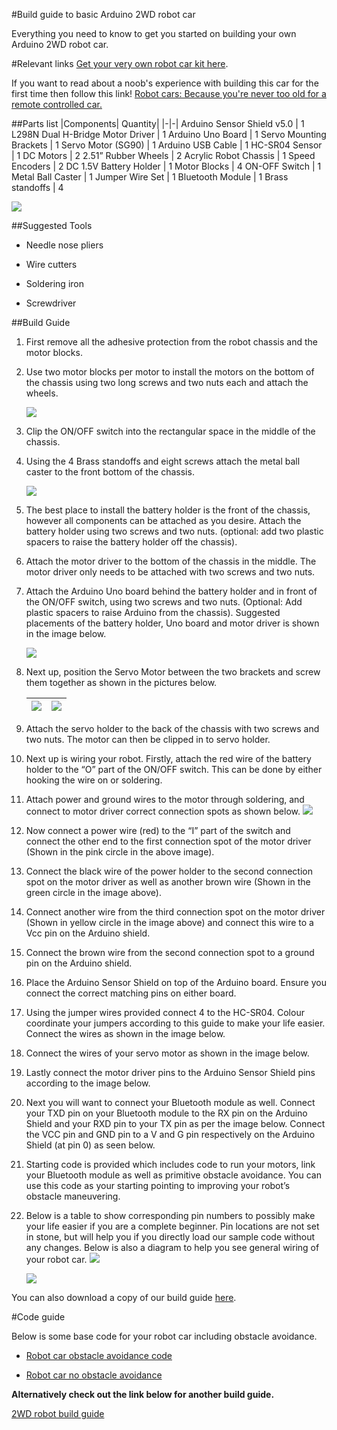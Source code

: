 #Build guide to basic Arduino 2WD robot car

Everything you need to know to get you started on building your own Arduino 2WD robot car.

#Relevant links
[Get your very own robot car kit here](https://www.diyelectronics.co.za/store/robotic-kits/1155-2-wheel-drive-arduino-diy-robot-chassis-and-electronics-kit.html).

If you want to read about a noob's experience with building this car for the first time then follow this link!
[Robot cars: Because you're never too old for a remote controlled car.](https://www.diyelectronics.co.za/blog/2017/10/25/robot-car-building-because-youre-never-to-old-for-a-remote-control-car/)

##Parts list
|Components|	Quantity|
|-|-|
Arduino Sensor Shield v5.0 |	1
L298N Dual H-Bridge Motor Driver |	1
Arduino Uno Board	| 1
Servo Mounting Brackets |	1
Servo Motor (SG90)	| 1
Arduino USB Cable	| 1
HC-SR04 Sensor	| 1
DC Motors	| 2
2.51” Rubber Wheels	| 2
Acrylic Robot Chassis	| 1
Speed Encoders	| 2
DC 1.5V Battery Holder	| 1
Motor Blocks	| 4
ON-OFF Switch	| 1
Metal Ball Caster	| 1
Jumper Wire Set	| 1
Bluetooth Module	| 1
Brass standoffs	| 4

![](img/wrapped_parts.jpg)


##Suggested Tools

* Needle nose pliers

* Wire cutters

* Soldering iron

* Screwdriver

##Build Guide

1.	First remove all the adhesive protection from the robot chassis and the motor blocks.

2.	Use two motor blocks per motor to install the motors on the bottom of the chassis using two long screws and two nuts each and attach the wheels.
    
    ![](img/DC_motor.jpg)

3.	Clip the ON/OFF switch into the rectangular space in the middle of the chassis.

4.	Using the 4 Brass standoffs and eight screws attach the metal ball caster to the front bottom of the chassis.
    
    ![](img/ball_wheel.jpg)

5.	The best place to install the battery holder is the front of the chassis, however all components can be attached as you desire. Attach the battery holder using two screws and two nuts. (optional: add two plastic spacers to raise the battery holder off the chassis).

6.	Attach the motor driver to the bottom of the chassis in the middle. The motor driver only needs to be attached with two screws and two nuts.

7.	Attach the Arduino Uno board behind the battery holder and in front of the ON/OFF switch, using two screws and two nuts. (Optional: Add plastic spacers to raise Arduino from the chassis).
Suggested placements of the battery holder, Uno board and motor driver is shown in the image below.

    ![](img/batt_uno_place.jpg)

8.	Next up, position the Servo Motor between the two brackets and screw them together as shown in the pictures below.
    
    |![](img/servo1.jpg)| ![](img/servo2.jpg)|
    |-|-|

9.	Attach the servo holder to the back of the chassis with two screws and two nuts. The motor can then be clipped in to servo holder.

10.	Next up is wiring your robot. Firstly, attach the red wire of the battery holder to the “O” part of the ON/OFF switch. This can be done by either hooking the wire on or soldering.

11.	Attach power and ground wires to the motor through soldering, and connect to motor driver correct connection spots as shown below.
    ![](img/wiring.jpg)

12.	Now connect a power wire (red) to the “I” part of the switch and connect the other end to the first connection spot of the motor driver (Shown in the pink circle in the above image).

13.	Connect the black wire of the power holder to the second connection spot on the motor driver as well as another brown wire (Shown in the green circle in the image above). 

14.	Connect another wire from the third connection spot on the motor driver (Shown in yellow circle in the image above) and connect this wire to a Vcc pin on the Arduino shield.

15.	Connect the brown wire from the second connection spot to a ground pin on the Arduino shield.

16.	Place the Arduino Sensor Shield on top of the Arduino board. Ensure you connect the correct matching pins on either board.

17.	Using the jumper wires provided connect 4 to the HC-SR04. Colour coordinate your jumpers according to this guide to make your life easier. Connect the wires as shown in the image below.

18.	Connect the wires of your servo motor as shown in the image below.

19.	Lastly connect the motor driver pins to the Arduino Sensor Shield pins according to the image below.

20.	Next you will want to connect your Bluetooth module as well. Connect your TXD pin on your Bluetooth module to the RX pin on the Arduino Shield and your RXD pin to your TX pin as per the image below. Connect the VCC pin and GND pin to a V and G pin respectively on the Arduino Shield (at pin 0) as seen below.

21.	Starting code is provided which includes code to run your motors, link your Bluetooth module as well as primitive obstacle avoidance. You can use this code as your starting pointing to improving your robot’s obstacle maneuvering.

22.	Below is a table to show corresponding pin numbers to possibly make your life easier if you are a complete beginner. Pin locations are not set in stone, but will help you if you directly load our sample code without any changes. Below is also a diagram to help you see general wiring of your robot car.
    ![](img/pin_table.jpg)

    ![](img/schematic.jpg)

You can also download a copy of our build guide [here](robot_build.docx).

#Code guide

Below is some base code for your robot car including obstacle avoidance.

* [Robot car obstacle avoidance code](BT_car_and_obstacle_avoidance.ino)

* [Robot car no obstacle avoidance](BTCarV2-no_servo.ino)

**Alternatively check out the link below for another build guide.**

[2WD robot build guide](ARDUINO_2WD_SMART_ROBOT_CAR.pdf)